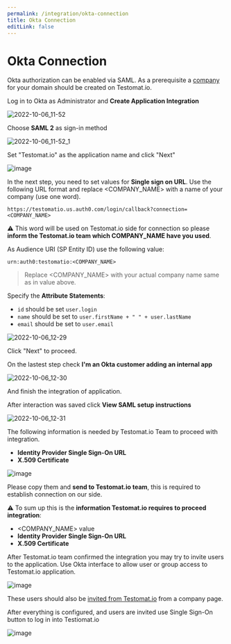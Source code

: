 ```yaml
---
permalink: /integration/okta-connection
title: Okta Connection
editLink: false
---
```


# Okta Connection

Okta authorization can be enabled via SAML. As a prerequisite a [company](https://docs.testomat.io/subscriptions/companies/) for your domain should be created on Testomat.io. 

Log in to Okta as Administrator and **Create Application Integration**

![2022-10-06_11-52](images/194427516-2a6336b7-f419-4390-a1a4-30ce528045ba.png)

Choose **SAML 2** as sign-in method

![2022-10-06_11-52_1](images/194427643-4af9baff-2934-4b5f-a972-b29c706212c1.png)

Set "Testomat.io" as the application name and click "Next"

![image](images/194428326-ba6d0b70-5f36-4a7e-bee2-cc83266c2a85.png)

In the next step, you need to set values for **Single sign on URL**. Use the following URL format and replace <COMPANY_NAME> with a name of your company (use one word). 

```
https://testomatio.us.auth0.com/login/callback?connection=<COMPANY_NAME>
```

⚠️ This word will be used on Testomat.io side for connection so please **inform the Testomat.io team which COMPANY_NAME have you used**.

As Audience URI (SP Entity ID) use the following value:

```
urn:auth0:testomatio:<COMPANY_NAME>
```
> Replace <COMPANY_NAME> with your actual company name same as in value above.


Specify the **Attribute Statements**:

* `id` should be set `user.login`
* `name` should be set to `user.firstName + " " + user.lastName`
* `email` should be set to `user.email`

![2022-10-06_12-29](images/194431376-68ce56b2-9056-4057-8e9d-3cd2d7709351.png)

Click "Next" to proceed.

On the lastest step check **I'm an Okta customer adding an internal app**

![2022-10-06_12-30](images/194430057-41f53e5e-b522-4c2c-86a7-351a252a275e.png)

And finish the integration of application.

After interaction was saved click **View SAML setup instructions**

![2022-10-06_12-31](images/194430131-d1c72622-0a5b-4fda-9217-45d2d2f192be.png)

The following information is needed by Testomat.io Team to proceed with integration.

* **Identity Provider Single Sign-On URL**
* **X.509 Certificate**

![image](images/194430424-d9b5a8ea-cc7c-4abc-96a1-7f4bb985fe03.png)

Please copy them and **send to Testomat.io team**, this is required to establish connection on our side. 

⚠️ To sum up this is the **information Testomat.io requires to proceed integration**:

* <COMPANY_NAME> value
* **Identity Provider Single Sign-On URL**
* **X.509 Certificate**

After Testomat.io team confirmed the integration you may try to invite users to the application. Use Okta interface to allow user or group access to Testomat.io application.

![image](images/194430955-259faf69-2fe2-49a2-93f1-223a9edb1e69.png)

These users should also be [invited from Testomat.io](https://docs.testomat.io/subscriptions/companies/#how-to-invite-a-user-to-a-company) from a company page.

After everything is configured, and users are invited use Single Sign-On button to log in into Testiomat.io

![image](images/193945922-c6ed5091-7482-4358-a3a0-3cbdbb86e411.png)

